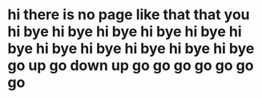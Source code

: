 <!doctype html>
<html>
  <head>
    <title>hi</title>
  </head>
  <body>
<h1>hi there is no page like that that you hi bye hi bye hi bye hi bye hi bye hi bye hi bye hi bye hi bye hi bye hi bye go up go down up go go go go go go go</h1>
  </body>
</html>
